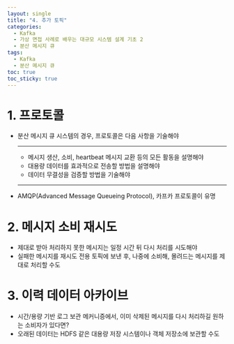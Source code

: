 ```yaml
---
layout: single
title: "4. 추가 토픽"
categories:
  - Kafka
  - 가상 면접 사례로 배우는 대규모 시스템 설계 기초 2
  - 분산 메시지 큐
tags:
  - Kafka
  - 분산 메시지 큐
toc: true
toc_sticky: true
---
```

# 1. 프로토콜

- 분산 메시지 큐 시스템의 경우, 프로토콜은 다음 사항을 기술해야
    
    ---
    - 메시지 생산, 소비, heartbeat 메시지 교환 등의 모든 활동을 설명해야
    - 대용량 데이터를 효과적으로 전송할 방법을 설명해야
    - 데이터 무결성을 검증할 방법을 기술해야
    ---
    
- AMQP(Advanced Message Queueing Protocol), 카프카 프로토콜이 유명

# 2. 메시지 소비 재시도

- 제대로 받아 처리하지 못한 메시지는 일정 시간 뒤 다시 처리를 시도해야
- 실패한 메시지를 재시도 전용 토픽에 보낸 후, 나중에 소비해, 몰려드는 메시지를 제대로 처리할 수도

# 3. 이력 데이터 아카이브

- 시간/용량 기반 로그 보관 메커니증에서, 이미 삭제된 메시지를 다시 처리하길 원하는 소비자가 있다면?
- 오래된 데이터는 HDFS 같은 대용량 저장 시스템이나 객체 저장소에 보관할 수도